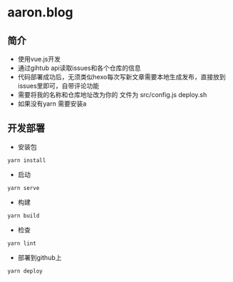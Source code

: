 # aaron.blog

## 简介

- 使用vue.js开发
- 通过gihtub api读取issues和各个仓库的信息
- 代码部署成功后，无须类似hexo每次写新文章需要本地生成发布，直接放到issues里即可，自带评论功能
- 需要将我的名称和仓库地址改为你的 文件为 src/config.js deploy.sh 
- 如果没有yarn 需要安装a

## 开发部署

- 安装包

```
yarn install
```

- 启动

```
yarn serve
```

- 构建
 
```
yarn build
```

- 检查

```
yarn lint
```

- 部署到github上

```
yarn deploy
```
